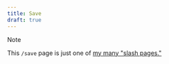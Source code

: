 ```yaml
---
title: Save
draft: true
---
```

> [!NOTE]
> This `/save` page is just one of [my many "slash pages."](/slashes)
